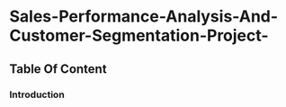 # Sales-Performance-Analysis-And-Customer-Segmentation-Project-

## Table Of Content 
### Introduction 
